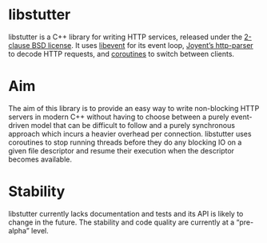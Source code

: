 # libstutter

libstutter is a C++ library for writing HTTP services, released under the
[2-clause BSD license](COPYING).
It uses [libevent](http://libevent.org/) for its event loop,
[Joyent’s http-parser](https://github.com/joyent/http-parser) to decode HTTP
requests, and [coroutines](http://en.wikipedia.org/wiki/Setcontext) to
switch between clients.

# Aim
The aim of this library is to provide an easy way to write non-blocking HTTP
servers in modern C++ without having to choose between a purely event-driven
model that can be difficult to follow and a purely synchronous approach which
incurs a heavier overhead per connection. libstutter uses coroutines to stop
running threads before they do any blocking IO on a given file descriptor and
resume their execution when the descriptor becomes available.

# Stability
libstutter currently lacks documentation and tests and its API is likely to
change in the future.
The stability and code quality are currently at a “pre-alpha” level.
